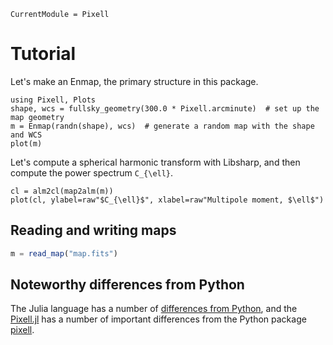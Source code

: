 ```@meta
CurrentModule = Pixell
```

# Tutorial

Let's make an Enmap, the primary structure in this package.


```@example tutorial
using Pixell, Plots
shape, wcs = fullsky_geometry(300.0 * Pixell.arcminute)  # set up the map geometry
m = Enmap(randn(shape), wcs)  # generate a random map with the shape and WCS
plot(m)
```

Let's compute a spherical harmonic transform with Libsharp, and then compute the power spectrum ``C_{\ell}``.
```@example tutorial
cl = alm2cl(map2alm(m))
plot(cl, ylabel=raw"$C_{\ell}$", xlabel=raw"Multipole moment, $\ell$")
```


## Reading and writing maps

```julia
m = read_map("map.fits")
```


## Noteworthy differences from Python
The Julia language has a number of [differences from Python](https://docs.julialang.org/en/v1/manual/noteworthy-differences/#Noteworthy-differences-from-Python), and the [Pixell.jl](https://github.com/simonsobs/Pixell.jl) has a number of important differences from the Python package [pixell](https://github.com/simonsobs/pixell).
